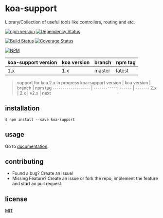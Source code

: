 # koa-support

Library/Collection of useful tools like controllers, routing and etc.

[![npm version](https://badge.fury.io/js/koa-support.svg)](https://badge.fury.io/js/koa-support)
[![Dependency Status](https://gemnasium.com/naxmefy/koa-support.svg)](https://gemnasium.com/naxmefy/koa-support)

[![Build Status](https://travis-ci.org/naxmefy/koa-support.svg?branch=master)](https://travis-ci.org/naxmefy/koa-support)
[![Coverage Status](https://coveralls.io/repos/github/naxmefy/koa-support/badge.svg?branch=master)](https://coveralls.io/github/naxmefy/koa-support?branch=master)

[![NPM](https://nodei.co/npm/koa-support.png?downloads=true&downloadRank=true&stars=true)](https://nodei.co/npm/koa-support/)


koa-support version | koa version | branch | npm tag
------------------- | ------------| ------ | -------
1.x                 | 1.x         | master | latest


> support for koa 2.x in progress
koa-support version | koa version | branch | npm tag
------------------- | ------------| ------ | -------
2.x                 | 2.x         | v2.x   | next

## installation

```
$ npm install --save koa-support
```

## usage

Go to [documentation](https://github.com/naxmefy/koa-support/wiki).

## contributing

* Found a bug? Create an issue!
* Missing Feature? Create an issue or fork the repo, implement the feature and start an pull request.

## license

[MIT](https://github.com/naxmefy/koa-support/blob/master/LICENSE)
